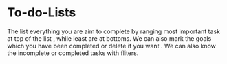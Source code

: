 # To-do-Lists
The list everything you are aim to complete by ranging most important task at top of the list , while least are at bottoms. We can also mark the goals which you have been completed or delete if you want . We can also know the incomplete or completed tasks with fliters.
